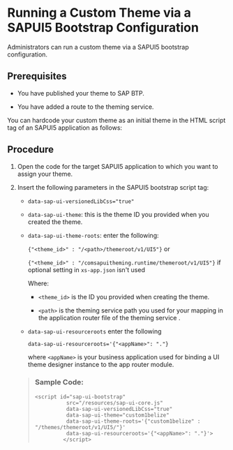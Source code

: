 <!-- loio80642ec6cc3c4b7cb840e17dfec8fd8d -->

# Running a Custom Theme via a SAPUI5 Bootstrap Configuration

Administrators can run a custom theme via a SAPUI5 bootstrap configuration.



<a name="loio80642ec6cc3c4b7cb840e17dfec8fd8d__prereq_hh1_4ty_y3b"/>

## Prerequisites

-   You have published your theme to SAP BTP.

-   You have added a route to the theming service.


You can hardcode your custom theme as an initial theme in the HTML script tag of an SAPUI5 application as follows:



<a name="loio80642ec6cc3c4b7cb840e17dfec8fd8d__steps_ih1_4ty_y3b"/>

## Procedure

1.  Open the code for the target SAPUI5 application to which you want to assign your theme.

2.  Insert the following parameters in the SAPUI5 bootstrap script tag:

    -   `data-sap-ui-versionedLibCss="true"`
    -   `data-sap-ui-theme`: this is the theme ID you provided when you created the theme.
    -   `data-sap-ui-theme-roots`: enter the following:

        `{"<theme_id>" : "/<path>/themeroot/v1/UI5"}` or

        `{"<theme_id>" : "/comsapuitheming.runtime/themeroot/v1/UI5"}` if optional setting in `xs-app.json` isn't used

        Where:

        -   `<theme_id>` is the ID you provided when creating the theme.

        -   `<path>` is the theming service path you used for your mapping in the application router file of the theming service .


    -   `data-sap-ui-resourceroots` enter the following

        `data-sap-ui-resourceroots='{"<appName>": "."}`

        where `<appName>` is your business application used for binding a UI theme designer instance to the app router module.


    > ### Sample Code:  
    > ```
    > <script id="sap-ui-bootstrap"                                              
    >           src="/resources/sap-ui-core.js"                                              
    >           data-sap-ui-versionedLibCss="true"                                              
    >           data-sap-ui-theme="custom1belize"                                                                                                                                          
    >           data-sap-ui-theme-roots='{"custom1belize" : "/themes/themeroot/v1/UI5/"}'
    >           data-sap-ui-resourceroots='{"<appName>": "."}'>
    >          </script> 
    > ```


